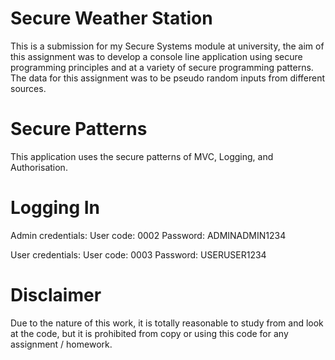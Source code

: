 # Secure Weather Station
 
This is a submission for my Secure Systems module at university, the aim of this assignment was to develop a console line application using secure programming principles and at a variety of secure programming patterns. The data for this assignment was to be pseudo random inputs from different sources. 

# Secure Patterns 

This application uses the secure patterns of MVC, Logging, and Authorisation. 

# Logging In

Admin credentials: 
User code: 0002
Password: ADMINADMIN1234

User credentials: 
User code: 0003
Password: USERUSER1234
 
# Disclaimer 

Due to the nature of this work, it is totally reasonable to study from and look at the code, but it is prohibited from copy or using this code for any assignment / homework.
